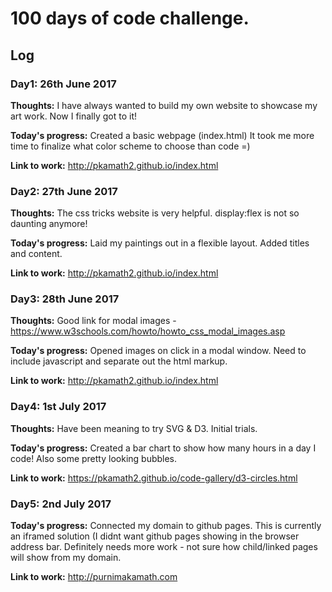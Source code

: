 # 100 days of code challenge.

## Log

### Day1: 26th June 2017
**Thoughts:** I have always wanted to build my own website to showcase my art work. Now I finally got to it!

**Today's progress:**  Created a basic webpage (index.html) It took me more time to finalize what color scheme to choose than code =)

**Link to work:**  http://pkamath2.github.io/index.html


### Day2: 27th June 2017
**Thoughts:** The css tricks website is very helpful. display:flex is not so daunting anymore!

**Today's progress:**  Laid my paintings out in a flexible layout. Added titles and content.

**Link to work:**  http://pkamath2.github.io/index.html


### Day3: 28th June 2017
**Thoughts:** Good link for modal images - https://www.w3schools.com/howto/howto_css_modal_images.asp 

**Today's progress:**  Opened images on click in a modal window. Need to include javascript and separate out the html markup. 

**Link to work:**  http://pkamath2.github.io/index.html


### Day4: 1st July 2017
**Thoughts:** Have been meaning to try SVG & D3. Initial trials.

**Today's progress:**  Created a bar chart to show how many hours in a day I code! Also some pretty looking bubbles.  

**Link to work:**  https://pkamath2.github.io/code-gallery/d3-circles.html


### Day5: 2nd July 2017
**Today's progress:**  Connected my domain to github pages. This is currently an iframed solution (I didnt want github pages showing in the browser address bar.
Definitely needs more work - not sure how child/linked pages will show from my domain.   

**Link to work:**  http://purnimakamath.com
